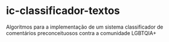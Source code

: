 # ic-classificador-textos
Algoritmos para a implementação de um sistema classificador de comentários preconceituosos contra a comunidade LGBTQIA+
